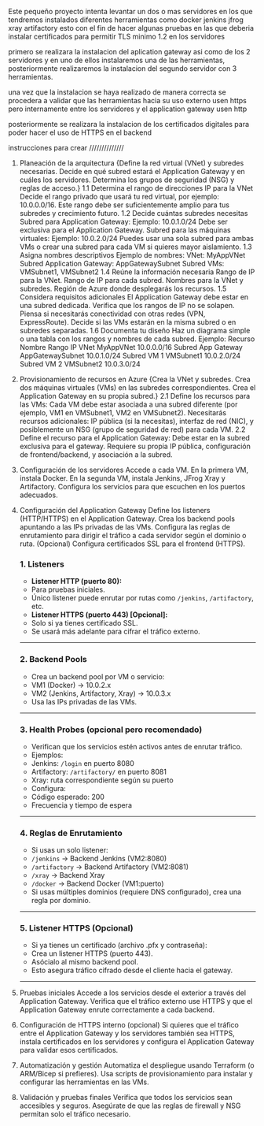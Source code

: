 Este pequeño proyecto intenta levantar un dos o mas servidores en los que tendremos instalados diferentes herramientas como 
    docker
    jenkins
    jfrog xray
    artifactory
esto con el fin de hacer algunas pruebas en las que deberia instalar certificados para permitir TLS minimo 1.2 en los servidores

primero se realizara la instalacion del aplication gateway asi como de los 2 servidores y en uno de ellos instalaremos una de las herramientas, posteriormente realizaremos la instalacion del segundo servidor con 3 herramientas.

una vez que la instalacion se haya realizado de manera correcta se procedera a validar que las herramientas hacia su uso externo usen https pero internamente entre los servidores y el application gateway usen http

posteriormente se realizara la instalacion de los certificados digitales para poder hacer el uso de HTTPS en el backend

instrucciones para crear //////////////

1. Planeación de la arquitectura
    {Define la red virtual (VNet) y subredes necesarias.
    Decide en qué subred estará el Application Gateway y en cuáles los servidores.
    Determina los grupos de seguridad (NSG) y reglas de acceso.}
        1.1 Determina el rango de direcciones IP para la VNet
            Decide el rango privado que usará tu red virtual, por ejemplo: 10.0.0.0/16.
            Este rango debe ser suficientemente amplio para tus subredes y crecimiento futuro.
        1.2 Decide cuántas subredes necesitas
            Subred para Application Gateway:
            Ejemplo: 10.0.1.0/24
            Debe ser exclusiva para el Application Gateway.
            Subred para las máquinas virtuales:
            Ejemplo: 10.0.2.0/24
            Puedes usar una sola subred para ambas VMs o crear una subred para cada VM si quieres mayor aislamiento.
        1.3 Asigna nombres descriptivos
            Ejemplo de nombres:
            VNet: MyAppVNet
            Subred Application Gateway: AppGatewaySubnet
            Subred VMs: VMSubnet1, VMSubnet2
        1.4 Reúne la información necesaria
            Rango de IP para la VNet.
            Rango de IP para cada subred.
            Nombres para la VNet y subredes.
            Región de Azure donde desplegarás los recursos.
        1.5 Considera requisitos adicionales
            El Application Gateway debe estar en una subred dedicada.
            Verifica que los rangos de IP no se solapen.
            Piensa si necesitarás conectividad con otras redes (VPN, ExpressRoute).
            Decide si las VMs estarán en la misma subred o en subredes separadas.
        1.6 Documenta tu diseño
            Haz un diagrama simple o una tabla con los rangos y nombres de cada subred.
            Ejemplo:
            Recurso	            Nombre	            Rango IP
            VNet	            MyAppVNet	        10.0.0.0/16
            Subred App Gateway	AppGatewaySubnet	10.0.1.0/24
            Subred VM 1         VMSubnet1	        10.0.2.0/24
            Subred VM 2         VMSubnet2	        10.0.3.0/24

2. Provisionamiento de recursos en Azure
    {Crea la VNet y subredes.
    Crea dos máquinas virtuales (VMs) en las subredes correspondientes.
    Crea el Application Gateway en su propia subred.}
    2.1 Define los recursos para las VMs:
        Cada VM debe estar asociada a una subred diferente (por ejemplo, VM1 en VMSubnet1, VM2 en VMSubnet2).
        Necesitarás recursos adicionales: IP pública (si la necesitas), interfaz de red (NIC), y posiblemente un NSG (grupo de seguridad de red) para cada VM.
    2.2 Define el recurso para el Application Gateway:
        Debe estar en la subred exclusiva para el gateway.
        Requiere su propia IP pública, configuración de frontend/backend, y asociación a la subred.
3. Configuración de los servidores
    Accede a cada VM.
    En la primera VM, instala Docker.
    En la segunda VM, instala Jenkins, JFrog Xray y Artifactory.
    Configura los servicios para que escuchen en los puertos adecuados.
4. Configuración del Application Gateway
    Define los listeners (HTTP/HTTPS) en el Application Gateway.
    Crea los backend pools apuntando a las IPs privadas de las VMs.
    Configura las reglas de enrutamiento para dirigir el tráfico a cada servidor según el dominio o ruta.
    (Opcional) Configura certificados SSL para el frontend (HTTPS).
    ### 1. Listeners
    - **Listener HTTP (puerto 80):**  
    - Para pruebas iniciales.  
    - Único listener puede enrutar por rutas como `/jenkins`, `/artifactory`, etc.
    - **Listener HTTPS (puerto 443) [Opcional]:**  
    - Solo si ya tienes certificado SSL.  
    - Se usará más adelante para cifrar el tráfico externo.
    ---
    ### 2. Backend Pools
    - Crea un backend pool por VM o servicio:
    - VM1 (Docker) → 10.0.2.x
    - VM2 (Jenkins, Artifactory, Xray) → 10.0.3.x
    - Usa las IPs privadas de las VMs.
    ---
    ### 3. Health Probes (opcional pero recomendado)
    - Verifican que los servicios estén activos antes de enrutar tráfico.
    - Ejemplos:
    - Jenkins: `/login` en puerto 8080
    - Artifactory: `/artifactory/` en puerto 8081
    - Xray: ruta correspondiente según su puerto
    - Configura:
    - Código esperado: 200
    - Frecuencia y tiempo de espera
    ---
    ### 4. Reglas de Enrutamiento
    - Si usas un solo listener:
    - `/jenkins` → Backend Jenkins (VM2:8080)
    - `/artifactory` → Backend Artifactory (VM2:8081)
    - `/xray` → Backend Xray
    - `/docker` → Backend Docker (VM1:puerto)
    - Si usas múltiples dominios (requiere DNS configurado), crea una regla por dominio.
    ---
    ### 5. Listener HTTPS (Opcional)
    - Si ya tienes un certificado (archivo .pfx y contraseña):
    - Crea un listener HTTPS (puerto 443).
    - Asócialo al mismo backend pool.
    - Esto asegura tráfico cifrado desde el cliente hacia el gateway.
    ---
5. Pruebas iniciales
    Accede a los servicios desde el exterior a través del Application Gateway.
    Verifica que el tráfico externo use HTTPS y que el Application Gateway enrute correctamente a cada backend.
6. Configuración de HTTPS interno (opcional)
    Si quieres que el tráfico entre el Application Gateway y los servidores también sea HTTPS, instala certificados en los servidores y configura el Application Gateway para validar esos certificados.
7. Automatización y gestión
    Automatiza el despliegue usando Terraform (o ARM/Bicep si prefieres).
    Usa scripts de provisionamiento para instalar y configurar las herramientas en las VMs.
8. Validación y pruebas finales
    Verifica que todos los servicios sean accesibles y seguros.
    Asegúrate de que las reglas de firewall y NSG permitan solo el tráfico necesario.
